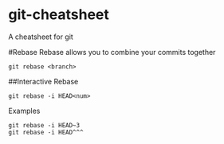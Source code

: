 # git-cheatsheet
A cheatsheet for git

#Rebase
Rebase allows you to combine your commits together

```
git rebase <branch>
```

##Interactive Rebase

```
git rebase -i HEAD<num>
```
Examples
```
git rebase -i HEAD~3
git rebase -i HEAD^^^
```
